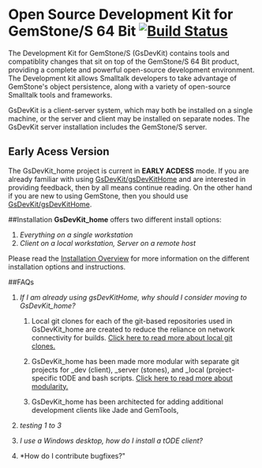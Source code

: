 # Open Source Development Kit for GemStone/S 64 Bit [![Build Status](https://travis-ci.org/GsDevKit/GsDevKit_home.svg?branch=master)](https://travis-ci.org/GsDevKit/GsDevKit_home)

The Development Kit for GemStone/S (GsDevKit) contains tools and compatiblity changes that sit on top of the GemStone/S 64 Bit product, providing a complete and powerful open-source development environment. The Development kit allows Smalltalk developers to take advantage of GemStone's object persistence, along with a variety of open-source Smalltalk tools and frameworks.

GsDevKit is a client-server system, which may both be installed on a single machine, or the server and client may be installed on separate nodes. The GsDevKit server installation includes the GemStone/S server.

## Early Acess Version
The GsDevKit_home project is current in **EARLY ACDESS** mode. If you are already familiar with using [GsDevKit/gsDevKitHome][1] and are interested in providing feedback, then by all means continue reading. On the other hand if you are new to using GemStone, then you should use [GsDevKit/gsDevKitHome][1].

##Installation
**GsDevKit_home** offers two different install options:  

1. *Everything on a single workstation*
2. *Client on a local workstation, Server on a remote host*

Please read the [Installation Overview][2] for more information on the different installation options and instructions.

##FAQs
1. *If I am already using gsDevKitHome, why should I consider moving to GsDevKit_home?*

   1. Local git clones for each of the git-based repositories used in GsDevKit_home are created to reduce the reliance on network connectivity for builds. [Click here to read more about local git clones.][4]

   2. GsDevKit_home has been made more modular with separate git projects for \_dev (client), \_server (stones), and \_local (project-specific tODE and bash scripts. [Click here to read more about modularity.][3] 

   3. GsDevKit_home has been architected for adding additional development clients like Jade and GemTools, 

2. *testing 1 to 3*
3. *I use a Windows desktop, how do I install a tODE client?*
4. *How do I contribute bugfixes?"


[1]: https://github.com/GsDevKit/gsDevKitHome#open-source-development-kit-for-gemstones-64-bit-
[2]: docs/installation#installation-overview
[3]: docs/FAQs/moreModular.md
[4]: docs/FAQs/localGitClones.md
